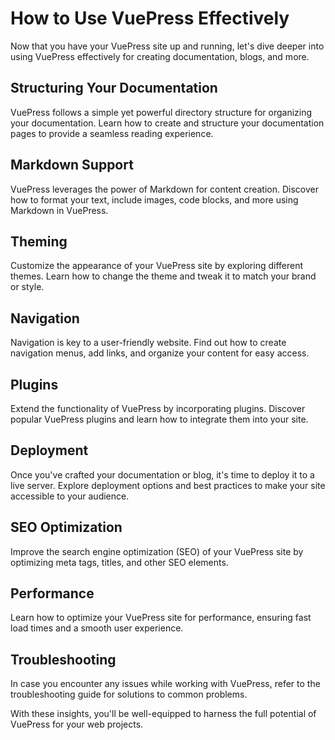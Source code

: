 
# How to Use VuePress Effectively

Now that you have your VuePress site up and running, let's dive deeper into using VuePress effectively for creating documentation, blogs, and more.

## Structuring Your Documentation

VuePress follows a simple yet powerful directory structure for organizing your documentation. Learn how to create and structure your documentation pages to provide a seamless reading experience.

## Markdown Support

VuePress leverages the power of Markdown for content creation. Discover how to format your text, include images, code blocks, and more using Markdown in VuePress.

## Theming

Customize the appearance of your VuePress site by exploring different themes. Learn how to change the theme and tweak it to match your brand or style.

## Navigation

Navigation is key to a user-friendly website. Find out how to create navigation menus, add links, and organize your content for easy access.

## Plugins

Extend the functionality of VuePress by incorporating plugins. Discover popular VuePress plugins and learn how to integrate them into your site.

## Deployment

Once you've crafted your documentation or blog, it's time to deploy it to a live server. Explore deployment options and best practices to make your site accessible to your audience.

## SEO Optimization

Improve the search engine optimization (SEO) of your VuePress site by optimizing meta tags, titles, and other SEO elements.

## Performance

Learn how to optimize your VuePress site for performance, ensuring fast load times and a smooth user experience.

## Troubleshooting

In case you encounter any issues while working with VuePress, refer to the troubleshooting guide for solutions to common problems.

With these insights, you'll be well-equipped to harness the full potential of VuePress for your web projects.
